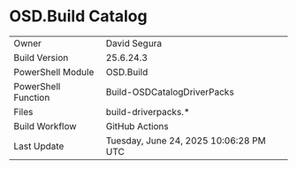 ﻿# OSD.Build Catalog

| | |
|-|-|
| Owner | David Segura |
| Build Version | 25.6.24.3 |
| PowerShell Module | OSD.Build |
| PowerShell Function | Build-OSDCatalogDriverPacks |
| Files | build-driverpacks.* |
| Build Workflow | GitHub Actions |
| Last Update | Tuesday, June 24, 2025 10:06:28 PM UTC |
